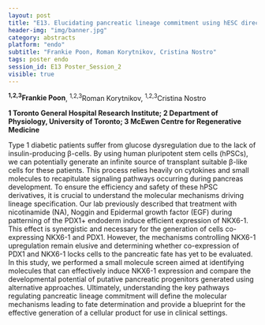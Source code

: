 ```yaml
---
layout: post
title: "E13. Elucidating pancreatic lineage commitment using hESC directed differentiation"
header-img: "img/banner.jpg"
category: abstracts
platform: "endo"
subtitle: "Frankie Poon, Roman Korytnikov, Cristina Nostro"
tags: poster endo
session_id: E13 Poster_Session_2
visible: true
---
```

**<sup>1,2,3</sup>Frankie Poon**, <sup>1,2,3</sup>Roman Korytnikov, <sup>1,2,3</sup>Cristina Nostro

__1 Toronto General Hospital Research Institute; 2 Department of Physiology, University of Toronto; 3 McEwen Centre for Regenerative Medicine__

Type 1 diabetic patients suffer from glucose dysregulation due to the lack of insulin-producing β-cells. By using human pluripotent stem cells (hPSCs), we can potentially generate an infinite source of transplant suitable β-like cells for these patients. This process relies heavily on cytokines and small molecules to recapitulate signaling pathways occurring during pancreas development. To ensure the efficiency and safety of these hPSC derivatives, it is crucial to understand the molecular mechanisms driving lineage specification. Our lab previously described that treatment with nicotinamide (NA), Noggin and Epidermal growth factor (EGF) during patterning of the PDX1+ endoderm induce efficient expression of NKX6-1. This effect is synergistic and necessary for the generation of cells co-expressing NKX6-1 and PDX1. However, the mechanisms controlling NKX6-1 upregulation remain elusive and determining whether co-expression of PDX1 and NKX6-1 locks cells to the pancreatic fate has yet to be evaluated. In this study, we performed a small molecule screen aimed at identifying molecules that can effectively induce NKX6-1 expression and compare the developmental potential of putative pancreatic progenitors generated using alternative approaches. Ultimately, understanding the key pathways regulating pancreatic lineage commitment will define the molecular mechanisms leading to fate determination and provide a blueprint for the effective generation of a cellular product for use in clinical settings.
